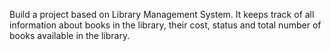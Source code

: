  Build a project based on Library Management System. It keeps track of all information about books in the library, their cost, status and total number of books available in the library.
